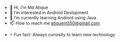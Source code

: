 - 👋 Hi, I’m Md Atique
- 👀 I’m interested in Android Devlopment
- 🌱 I’m currently learning Android using Java
- 📫 How to reach me atiquem550@gmail.com
<!--- 😄 Pronouns: Md Atique  -->
- ⚡ Fun fact: Always curiosity to learn new technology

<!---
atique5md/atique5md is a ✨ special ✨ repository because its `README.md` (this file) appears on your GitHub profile.
You can click the Preview link to take a look at your changes.
--->
